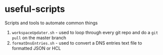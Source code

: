 
# useful-scripts
Scripts and tools to automate common things

1. `workspaceUpdater.sh` - used to loop through every git repo and do a `git pull` on the master branch
2. `formatDnsEntries.sh` - used to convert a DNS entries text file to formatted JSON or HCL
